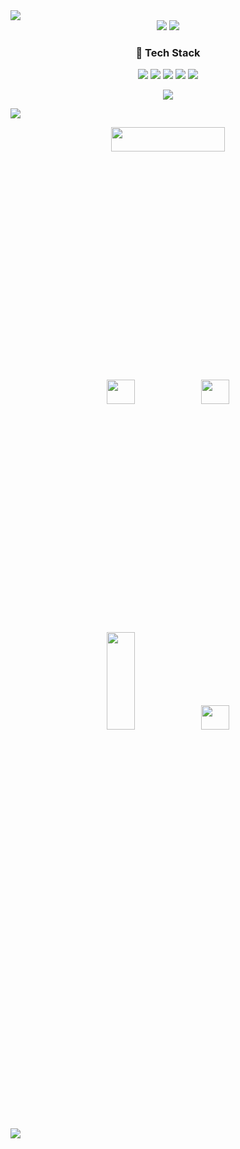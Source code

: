 <img src="https://capsule-render.vercel.app/api?type=Soft&color=09D3AC&text=SangJun%20Lee&height=200&fontSize=50&fontColor=ffffffff&fontAlign=75&animation=fadeIn&desc=Android%20Developer&descAlign=80&descAlignY=80&fontAlignY=50"/>
<div align=center> 
<img src="https://img.shields.io/badge/dltkd1385@gmail.com-D9411E?style=fat&logo=Gmail&logoColor=white"> <a href="https://tin-dew-21a.notion.site/Lee-SangJun-88867d9a2e294fe59babed0c09894864"><img src="https://img.shields.io/badge/Notion-0F2346?style=fat&logo=Notion">
</a>

### 🔨 Tech Stack
<img src="https://img.shields.io/badge/Android-3DDC84?style=fat&logo=Android&logoColor=white"> <img src="https://img.shields.io/badge/Java-4298B8?style=fat&logo=Java&logoColor=white"> <img src="https://img.shields.io/badge/Kotlin-7F52FF?style=fat&logo=Kotlin&logoColor=white"> <img src="https://img.shields.io/badge/Python-3776AB?style=fat&logo=Python&logoColor=white"> 
 <img src="https://img.shields.io/badge/Firebase-D9411E?style=fat&logo=Firebase&logoColor=white">
</div>

<p align="center">
<a href="https://hits.seeyoufarm.com"><img src="https://hits.seeyoufarm.com/api/count/incr/badge.svg?url=https%3A%2F%2Fgithub.com%2Fdltkd1395&count_bg=%2378DB70&title_bg=%23555555&icon=&icon_color=%23E7E7E7&title=hits&edge_flat=false"/>
</a>
</p>


<img src="https://capsule-render.vercel.app/api?type=rect&color=gradient&height=1&section=header" />

<p align="center">
<img src="https://github-profile-summary-cards.vercel.app/api/cards/profile-details?username=hegleB&theme=solarized" width="60%" height="10%">
</p>
<p align="center">
<img src="https://github-profile-summary-cards.vercel.app/api/cards/repos-per-language?username=hegleB&theme=solarized" width="30%" height="10%"><img src="https://github-profile-summary-cards.vercel.app/api/cards/most-commit-language?username=hegleB&theme=solarized" width="30%" height="10%">
</p>


<p align="center">
<img src="https://github-profile-summary-cards.vercel.app/api/cards/stats?username=hegleB&theme=solarized" width="30%" height="20%"><img src="https://github-profile-summary-cards.vercel.app/api/cards/productive-time?username=hegleB&theme=solarized" width="30%" height="10%">
</p>

<img src="https://user-images.githubusercontent.com/39490416/200308059-1824a1b0-5d73-49c8-827d-717eaea58380.svg">
